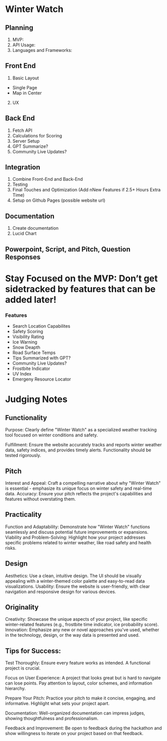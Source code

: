 # Winter Watch 

## Planning
1. MVP: 
2. API Usage:
3. Languages and Frameworks:

## Front End
1. Basic Layout
- Single Page
- Map in Center  
2. UX

## Back End
1. Fetch API
2. Calculations for Scoring
3. Server Setup
4. GPT Summarize?
5. Community Live Updates?

## Integration
1. Combine Front-End and Back-End
2. Testing
3. Final Touches and Optimization (Add nNew Features if 2.5+ Hours Extra Time)
4. Setup on Github Pages (possible website url)

## Documentation
1. Create documentation
2. Lucid Chart

## Powerpoint, Script, and Pitch, Question Responses

# Stay Focused on the MVP: Don’t get sidetracked by features that can be added later!


### Features

- Search Location Capabilites
- Safety Scoring 
- Visibility Rating
- Ice Warning
- Snow Deapth
- Road Surface Temps
- Tips Summarized with GPT?
- Community Live Updates?
- Frostbite Indicator 
- UV Index
- Emergeny Resource Locator

# Judging Notes

## Functionality
Purpose: Clearly define "Winter Watch" as a specialized weather tracking tool focused on winter conditions and safety.

Fulfillment: Ensure the website accurately tracks and reports winter weather data, safety indices, and provides timely alerts. Functionality should be tested rigorously.

## Pitch
Interest and Appeal: Craft a compelling narrative about why "Winter Watch" is essential - emphasize its unique focus on winter safety and real-time data.
Accuracy: Ensure your pitch reflects the project's capabilities and features without overstating them.

## Practicality
Function and Adaptability: Demonstrate how "Winter Watch" functions seamlessly and discuss potential future improvements or expansions.
Viability and Problem-Solving: Highlight how your project addresses specific problems related to winter weather, like road safety and health risks.

## Design
Aesthetics: Use a clean, intuitive design. The UI should be visually appealing with a winter-themed color palette and easy-to-read data visualizations.
Usability: Ensure the website is user-friendly, with clear navigation and responsive design for various devices.

## Originality
Creativity: Showcase the unique aspects of your project, like specific winter-related features (e.g., frostbite time indicator, ice probability score).
Innovation: Emphasize any new or novel approaches you've used, whether in the technology, design, or the way data is presented and used.

## Tips for Success:
Test Thoroughly: Ensure every feature works as intended. A functional project is crucial.

Focus on User Experience: A project that looks great but is hard to navigate can lose points. Pay attention to layout, color schemes, and information hierarchy.

Prepare Your Pitch: Practice your pitch to make it concise, engaging, and informative. Highlight what sets your project apart.

Documentation: Well-organized documentation can impress judges, showing thoughtfulness and professionalism.

Feedback and Improvement: Be open to feedback during the hackathon and show willingness to iterate on your project based on that feedback.
